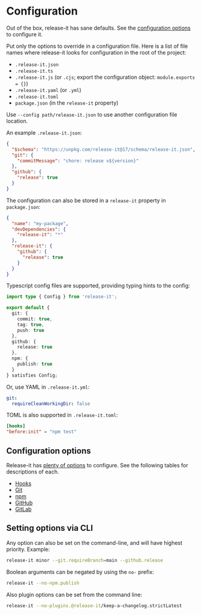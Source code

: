 # Configuration

Out of the box, release-it has sane defaults. See the [configuration options][1] to configure it.

Put only the options to override in a configuration file. Here is a list of file names where release-it looks for
configuration in the root of the project:

- `.release-it.json`
- `.release-it.ts`
- `.release-it.js` (or `.cjs`; export the configuration object: `module.exports = {}`)
- `.release-it.yaml` (or `.yml`)
- `.release-it.toml`
- `package.json` (in the `release-it` property)

Use `--config path/release-it.json` to use another configuration file location.

An example `.release-it.json`:

```json
{
  "$schema": "https://unpkg.com/release-it@17/schema/release-it.json",
  "git": {
    "commitMessage": "chore: release v${version}"
  },
  "github": {
    "release": true
  }
}
```

The configuration can also be stored in a `release-it` property in `package.json`:

```json
{
  "name": "my-package",
  "devDependencies": {
    "release-it": "*"
  },
  "release-it": {
    "github": {
      "release": true
    }
  }
}
```

Typescript config files are supported, providing typing hints to the config:

```ts
import type { Config } from 'release-it';

export default {
  git: {
    commit: true,
    tag: true,
    push: true
  },
  github: {
    release: true
  },
  npm: {
    publish: true
  }
} satisfies Config;
```

Or, use YAML in `.release-it.yml`:

```yaml
git:
  requireCleanWorkingDir: false
```

TOML is also supported in `.release-it.toml`:

```toml
[hooks]
"before:init" = "npm test"
```

## Configuration options

Release-it has [plenty of options][2] to configure. See the following tables
for descriptions of each.

 - [Hooks](./configuration-hooks.md)
 - [Git](./configuration-git.md)
 - [npm](./configuration-npm.md)
 - [GitHub](./configuration-github.md)
 - [GitLab](./configuration-gitlab.md)

## Setting options via CLI

Any option can also be set on the command-line, and will have highest priority. Example:

```bash
release-it minor --git.requireBranch=main --github.release
```

Boolean arguments can be negated by using the `no-` prefix:

```bash
release-it --no-npm.publish
```

Also plugin options can be set from the command line:

```bash
release-it --no-plugins.@release-it/keep-a-changelog.strictLatest
```

[1]: #configuration-options
[2]: ../config/release-it.json
